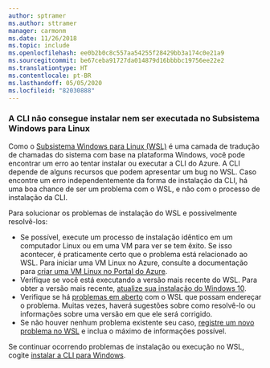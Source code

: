 ```yaml
---
author: sptramer
ms.author: sttramer
manager: carmonm
ms.date: 11/26/2018
ms.topic: include
ms.openlocfilehash: ee0b2b0c8c557aa54255f28429bb3a174c0e21a9
ms.sourcegitcommit: be67ceba91727da014879d16bbbbc19756ee22e2
ms.translationtype: HT
ms.contentlocale: pt-BR
ms.lasthandoff: 05/05/2020
ms.locfileid: "82030888"
---
```

### <a name="cli-fails-to-install-or-run-on-windows-subsystem-for-linux"></a>A CLI não consegue instalar nem ser executada no Subsistema Windows para Linux

Como o [Subsistema Windows para Linux (WSL)](/windows/wsl/about) é uma camada de tradução de chamadas do sistema com base na plataforma Windows, você pode encontrar um erro ao tentar instalar ou executar a CLI do Azure. A CLI depende de alguns recursos que podem apresentar um bug no WSL. Caso encontre um erro independentemente da forma de instalação da CLI, há uma boa chance de ser um problema com o WSL, e não com o processo de instalação da CLI.

Para solucionar os problemas de instalação do WSL e possivelmente resolvê-los:

* Se possível, execute um processo de instalação idêntico em um computador Linux ou em uma VM para ver se tem êxito. Se isso acontecer, é praticamente certo que o problema está relacionado ao WSL. Para iniciar uma VM Linux no Azure, consulte a documentação para [criar uma VM Linux no Portal do Azure](/azure/virtual-machines/linux/quick-create-portal).
* Verifique se você está executando a versão mais recente do WSL. Para obter a versão mais recente, [atualize sua instalação do Windows 10](https://support.microsoft.com/help/4027667/windows-10-update).
* Verifique se há [problemas em aberto](https://github.com/Microsoft/WSL/issues) com o WSL que possam endereçar o problema.
  Muitas vezes, haverá sugestões sobre como resolvê-lo ou informações sobre uma versão em que ele será corrigido.
* Se não houver nenhum problema existente seu caso, [registre um novo problema no WSL](https://github.com/Microsoft/WSL/issues/new) e inclua o máximo de informações possível.

Se continuar ocorrendo problemas de instalação ou execução no WSL, cogite [instalar a CLI para Windows](../install-azure-cli-windows.md).
